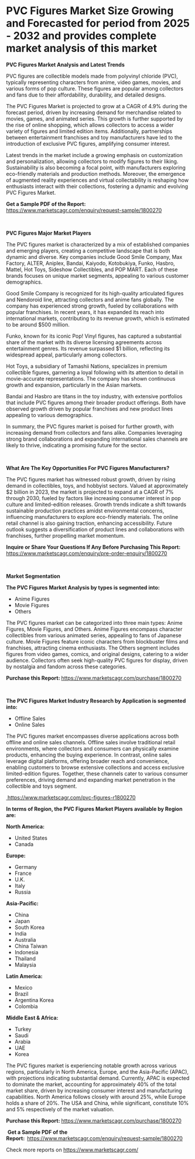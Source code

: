 <p><h1>PVC Figures Market Size Growing and Forecasted for period from 2025 - 2032 and provides complete market analysis of this market</h1></p><p><strong>PVC Figures Market Analysis and Latest Trends</strong></p>
<p><p>PVC figures are collectible models made from polyvinyl chloride (PVC), typically representing characters from anime, video games, movies, and various forms of pop culture. These figures are popular among collectors and fans due to their affordability, durability, and detailed designs. </p><p>The PVC Figures Market is projected to grow at a CAGR of 4.9% during the forecast period, driven by increasing demand for merchandise related to movies, games, and animated series. This growth is further supported by the rise of online shopping, which allows collectors to access a wider variety of figures and limited edition items. Additionally, partnerships between entertainment franchises and toy manufacturers have led to the introduction of exclusive PVC figures, amplifying consumer interest.</p><p>Latest trends in the market include a growing emphasis on customization and personalization, allowing collectors to modify figures to their liking. Sustainability is also becoming a focal point, with manufacturers exploring eco-friendly materials and production methods. Moreover, the emergence of augmented reality experiences and virtual collectability is reshaping how enthusiasts interact with their collections, fostering a dynamic and evolving PVC Figures Market.</p></p>
<p><strong>Get a Sample PDF of the Report:&nbsp;</strong> <a href="https://www.marketscagr.com/enquiry/request-sample/1800270?utm_campaign=2113&utm_medium=2&utm_source=Github&utm_content=ia&utm_term=04042025&utm_id=pvc-figures">https://www.marketscagr.com/enquiry/request-sample/1800270</a></p>
<p>&nbsp;</p>
<p><strong>PVC Figures Major Market Players</strong></p>
<p><p>The PVC figures market is characterized by a mix of established companies and emerging players, creating a competitive landscape that is both dynamic and diverse. Key companies include Good Smile Company, Max Factory, ALTER, Aniplex, Bandai, Kaiyodo, Kotobukiya, Funko, Hasbro, Mattel, Hot Toys, Sideshow Collectibles, and POP MART. Each of these brands focuses on unique market segments, appealing to various customer demographics.</p><p>Good Smile Company is recognized for its high-quality articulated figures and Nendoroid line, attracting collectors and anime fans globally. The company has experienced strong growth, fueled by collaborations with popular franchises. In recent years, it has expanded its reach into international markets, contributing to its revenue growth, which is estimated to be around $500 million.</p><p>Funko, known for its iconic Pop! Vinyl figures, has captured a substantial share of the market with its diverse licensing agreements across entertainment genres. Its revenue surpassed $1 billion, reflecting its widespread appeal, particularly among collectors.</p><p>Hot Toys, a subsidiary of Tamashii Nations, specializes in premium collectible figures, garnering a loyal following with its attention to detail in movie-accurate representations. The company has shown continuous growth and expansion, particularly in the Asian markets.</p><p>Bandai and Hasbro are titans in the toy industry, with extensive portfolios that include PVC figures among their broader product offerings. Both have observed growth driven by popular franchises and new product lines appealing to various demographics.</p><p>In summary, the PVC figures market is poised for further growth, with increasing demand from collectors and fans alike. Companies leveraging strong brand collaborations and expanding international sales channels are likely to thrive, indicating a promising future for the sector.</p></p>
<p>&nbsp;</p>
<p><strong>What Are The Key Opportunities For PVC Figures Manufacturers?</strong></p>
<p><p>The PVC figures market has witnessed robust growth, driven by rising demand in collectibles, toys, and hobbyist sectors. Valued at approximately $2 billion in 2023, the market is projected to expand at a CAGR of 7% through 2030, fueled by factors like increasing consumer interest in pop culture and limited-edition releases. Growth trends indicate a shift towards sustainable production practices amidst environmental concerns, influencing manufacturers to explore eco-friendly materials. The online retail channel is also gaining traction, enhancing accessibility. Future outlook suggests a diversification of product lines and collaborations with franchises, further propelling market momentum.</p></p>
<p><strong>Inquire or Share Your Questions If Any Before Purchasing This Report:</strong> <a href="https://www.marketscagr.com/enquiry/pre-order-enquiry/1800270?utm_campaign=2113&utm_medium=2&utm_source=Github&utm_content=ia&utm_term=04042025&utm_id=pvc-figures">https://www.marketscagr.com/enquiry/pre-order-enquiry/1800270</a></p>
<p>&nbsp;</p>
<p><strong>Market Segmentation</strong></p>
<p><strong>The PVC Figures Market Analysis by types is segmented into:</strong></p>
<p><ul><li>Anime Figures</li><li>Movie Figures</li><li>Others</li></ul></p>
<p><p>The PVC figures market can be categorized into three main types: Anime Figures, Movie Figures, and Others. Anime Figures encompass character collectibles from various animated series, appealing to fans of Japanese culture. Movie Figures feature iconic characters from blockbuster films and franchises, attracting cinema enthusiasts. The Others segment includes figures from video games, comics, and original designs, catering to a wider audience. Collectors often seek high-quality PVC figures for display, driven by nostalgia and fandom across these categories.</p></p>
<p><strong>Purchase this Report:&nbsp;</strong><a href="https://www.marketscagr.com/purchase/1800270?utm_campaign=2113&utm_medium=2&utm_source=Github&utm_content=ia&utm_term=04042025&utm_id=pvc-figures">https://www.marketscagr.com/purchase/1800270</a></p>
<p>&nbsp;</p>
<p><strong>The PVC Figures Market Industry Research by Application is segmented into:</strong></p>
<p><ul><li>Offline Sales</li><li>Online Sales</li></ul></p>
<p><p>The PVC figures market encompasses diverse applications across both offline and online sales channels. Offline sales involve traditional retail environments, where collectors and consumers can physically examine products, enhancing the buying experience. In contrast, online sales leverage digital platforms, offering broader reach and convenience, enabling customers to browse extensive collections and access exclusive limited-edition figures. Together, these channels cater to various consumer preferences, driving demand and expanding market penetration in the collectible and toys segment.</p></p>
<p><a href="https://www.marketscagr.com/pvc-figures-r1800270?utm_campaign=2113&utm_medium=2&utm_source=Github&utm_content=ia&utm_term=04042025&utm_id=pvc-figures">&nbsp;https://www.marketscagr.com/pvc-figures-r1800270</a></p>
<p><strong>In terms of Region, the PVC Figures Market Players available by Region are:</strong></p>
<p>
    <p> <strong> North America: </strong>
        <ul>
            <li>United States</li>
            <li>Canada</li>
        </ul>
        </p> 
    <p> <strong> Europe: </strong>
        <ul>
            <li>Germany</li>
            <li>France</li>
            <li>U.K.</li>
            <li>Italy</li>
            <li>Russia</li>
        </ul>
        </p> 
    <p> <strong> Asia-Pacific: </strong>
        <ul>
            <li>China</li>
            <li>Japan</li>
            <li>South Korea</li>
            <li>India</li>
            <li>Australia</li>
            <li>China Taiwan</li>
            <li>Indonesia</li>
            <li>Thailand</li>
            <li>Malaysia</li>
        </ul>
        </p> 
    <p> <strong> Latin America: </strong>
        <ul>
            <li>Mexico</li>
            <li>Brazil</li>
            <li>Argentina Korea</li>
            <li>Colombia</li>
        </ul>
        </p> 
    <p> <strong> Middle East & Africa: </strong>
        <ul>
            <li>Turkey</li>
            <li>Saudi</li>
            <li>Arabia</li>
            <li>UAE</li>
            <li>Korea</li>
        </ul>
    </p>
    </p>
<p><p>The PVC figures market is experiencing notable growth across various regions, particularly in North America, Europe, and the Asia-Pacific (APAC), with projections indicating substantial demand. Currently, APAC is expected to dominate the market, accounting for approximately 40% of the total market share, driven by increasing consumer interest and manufacturing capabilities. North America follows closely with around 25%, while Europe holds a share of 20%. The USA and China, while significant, constitute 10% and 5% respectively of the market valuation.</p></p>
<p><strong>Purchase this Report: </strong><a href="https://www.marketscagr.com/purchase/1800270?utm_campaign=2113&utm_medium=2&utm_source=Github&utm_content=ia&utm_term=04042025&utm_id=pvc-figures">https://www.marketscagr.com/purchase/1800270</a></p>
<p>&nbsp;<strong>Get a Sample PDF of the Report:&nbsp;&nbsp;</strong><a href="https://www.marketscagr.com/enquiry/request-sample/1800270?utm_campaign=2113&utm_medium=2&utm_source=Github&utm_content=ia&utm_term=04042025&utm_id=pvc-figures">https://www.marketscagr.com/enquiry/request-sample/1800270</a></p>
<p><strong></strong></p>
<p>Check more reports on <a href="https://www.marketscagr.com/?utm_campaign=2113&utm_medium=2&utm_source=Github&utm_content=ia&utm_term=04042025&utm_id=pvc-figures">https://www.marketscagr.com/</a></p>